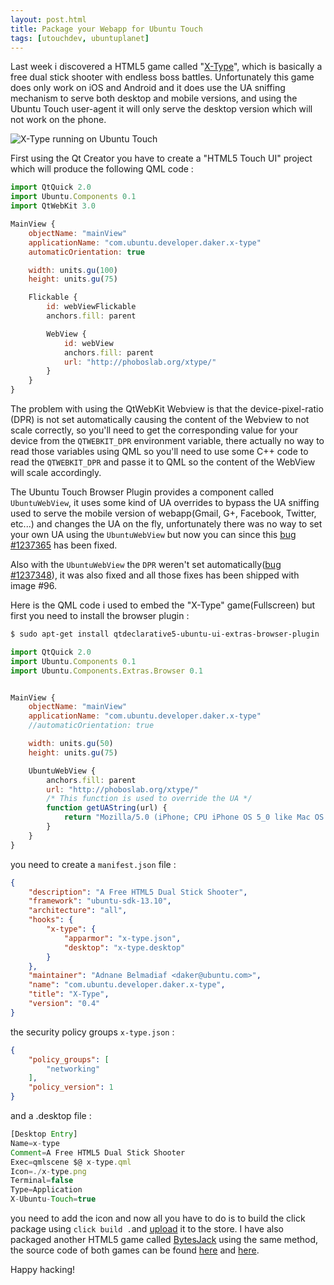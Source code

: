```yaml
---
layout: post.html
title: Package your Webapp for Ubuntu Touch
tags: [utouchdev, ubuntuplanet]
---
```

Last week i discovered a HTML5 game called "[X-Type][0]", which is basically a free dual stick shooter with endless boss battles. Unfortunately this game does only work on iOS and Android and it does use the UA sniffing mechanism to serve both desktop and mobile versions, and using the Ubuntu Touch user-agent it will only serve the desktop version which will not work on the phone.

![X-Type running on Ubuntu Touch](/assets/posts/xtype/xtype.png)

First using the Qt Creator you have to create a "HTML5 Touch UI" project which will produce the following QML code :

```js
import QtQuick 2.0
import Ubuntu.Components 0.1
import QtWebKit 3.0

MainView {
    objectName: "mainView"
    applicationName: "com.ubuntu.developer.daker.x-type"
    automaticOrientation: true

    width: units.gu(100)
    height: units.gu(75)

    Flickable {
        id: webViewFlickable
        anchors.fill: parent

        WebView {
            id: webView
            anchors.fill: parent
            url: "http://phoboslab.org/xtype/"
        }
    }
}
```

The problem with using the QtWebKit Webview is that the device-pixel-ratio (DPR) is not set automatically causing the content of the Webview to not scale correctly, so you'll need to get the corresponding value for your device from the ```QTWEBKIT_DPR``` environment variable, there actually no way to read those variables using QML so you'll need to use some C++ code to read the ```QTWEBKIT_DPR``` and passe it to QML so the content of the WebView will scale accordingly.

The Ubuntu Touch Browser Plugin provides a component called ```UbuntuWebView```, it uses some kind of UA overrides to bypass the UA sniffing used to serve the mobile version of webapp(Gmail, G+, Facebook, Twitter, etc...) and changes the UA on the fly, unfortunately there was no way to set your own UA using the ```UbuntuWebView``` but now you can since this [bug #1237365][1] has been fixed.

Also with the ```UbuntuWebView``` the ```DPR``` weren't set automatically([bug #1237348][2]), it was also fixed and all those fixes has been shipped with image #96.

Here is the QML code i used to embed the "X-Type" game(Fullscreen) but first you need to install the browser plugin :

```sh
$ sudo apt-get install qtdeclarative5-ubuntu-ui-extras-browser-plugin
```

```js
import QtQuick 2.0
import Ubuntu.Components 0.1
import Ubuntu.Components.Extras.Browser 0.1


MainView {
    objectName: "mainView"
    applicationName: "com.ubuntu.developer.daker.x-type"
    //automaticOrientation: true

    width: units.gu(50)
    height: units.gu(75)

    UbuntuWebView {
        anchors.fill: parent
        url: "http://phoboslab.org/xtype/"
        /* This function is used to override the UA */
        function getUAString(url) {
            return "Mozilla/5.0 (iPhone; CPU iPhone OS 5_0 like Mac OS X) AppleWebKit/534.46 (KHTML, like Gecko) Version/5.1 Mobile/9A334 Safari/7534.48.3"
        }
    }
}
```

you need to create a ```manifest.json``` file :

```json
{
    "description": "A Free HTML5 Dual Stick Shooter",
    "framework": "ubuntu-sdk-13.10",
    "architecture": "all",
    "hooks": {
        "x-type": {
            "apparmor": "x-type.json",
            "desktop": "x-type.desktop"
        }
    },
    "maintainer": "Adnane Belmadiaf <daker@ubuntu.com>",
    "name": "com.ubuntu.developer.daker.x-type",
    "title": "X-Type",
    "version": "0.4"
}
```

the security policy groups ```x-type.json``` :

```json
{
    "policy_groups": [
        "networking"
    ],
    "policy_version": 1
}
```

and a .desktop file :

```js
[Desktop Entry]
Name=x-type
Comment=A Free HTML5 Dual Stick Shooter
Exec=qmlscene $@ x-type.qml
Icon=./x-type.png
Terminal=false
Type=Application
X-Ubuntu-Touch=true
```

you need to add the icon and now all you have to do is to build the click package using ```click build .```and [upload][3] it to the store. I have also packaged another HTML5 game called [BytesJack][4] using the same method, the source code of both games can be found [here][5] and [here][6].

Happy hacking!

[0]: http://phoboslab.org/xtype/
[1]: https://bugs.launchpad.net/webbrowser-app/+bug/1237365
[2]: https://bugs.launchpad.net/webbrowser-app/+bug/1237348
[3]: https://myapps.developer.ubuntu.com/dev/click-apps/new/
[4]: http://heliom.github.io/bytesjack/
[5]: https://bazaar.launchpad.net/~daker/+junk/x-type/files
[6]: https://bazaar.launchpad.net/~daker/+junk/bytesjack/files